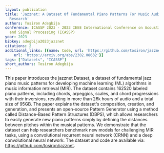 ```yaml
---
layout: publication
title: 'Jazznet: A Dataset Of Fundamental Piano Patterns For Music Audio Machine Learning
  Research'
authors: Tosiron Adegbija
conference: ICASSP 2023 - 2023 IEEE International Conference on Acoustics, Speech
  and Signal Processing (ICASSP)
year: 2023
bibkey: adegbija2023jazznet
citations: 2
additional_links: [{name: Code, url: 'https://github.com/tosiron/jazznet'}, {name: Paper,
    url: 'https://arxiv.org/abs/2302.08632'}]
tags: ["Datasets", "ICASSP"]
short_authors: Tosiron Adegbija
---
```

This paper introduces the jazznet Dataset, a dataset of fundamental jazz
piano music patterns for developing machine learning (ML) algorithms in music
information retrieval (MIR). The dataset contains 162520 labeled piano
patterns, including chords, arpeggios, scales, and chord progressions with
their inversions, resulting in more than 26k hours of audio and a total size of
95GB. The paper explains the dataset's composition, creation, and generation,
and presents an open-source Pattern Generator using a method called
Distance-Based Pattern Structures (DBPS), which allows researchers to easily
generate new piano patterns simply by defining the distances between pitches
within the musical patterns. We demonstrate that the dataset can help
researchers benchmark new models for challenging MIR tasks, using a
convolutional recurrent neural network (CRNN) and a deep convolutional neural
network. The dataset and code are available via:
https://github.com/tosiron/jazznet.